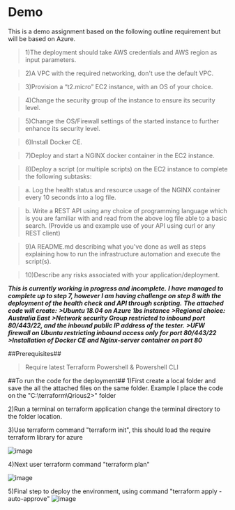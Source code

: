 # Demo
 This is a demo assignment based on the following outline requirement but will be based on Azure.  
 
> 1)The deployment should take AWS credentials and AWS region as input parameters.
 
> 2)A VPC with the required networking, don't use the default VPC.
 
> 3)Provision a “t2.micro” EC2 instance, with an OS of your choice. 
 
> 4)Change the security group of the instance to ensure its security level. 
 
> 5)Change the OS/Firewall settings of the started instance to further enhance its security level. 
 
> 6)Install Docker CE. 
 
> 7)Deploy and start a NGINX docker container in the EC2 instance. 
 
> 8)Deploy a script (or multiple scripts) on the EC2 instance to complete the following subtasks: 
 
>   a. Log the health status and resource usage of the NGINX container every 10 seconds into a log file. 
 
>   b. Write a REST API using any choice of programming language which is you are familiar with and read from the above log file able to a basic search. 
    (Provide us and example use of your API using curl or any REST client) 
 
> 9)A README.md describing what you've done as well as steps explaining how to run the infrastructure automation and execute the script(s). 
 
> 10)Describe any risks associated with your application/deployment.





***This is currently working _in progress and incomplete_.***
***I have managed to complete up to step 7, however I am having challenge on step 8 with the deployment of the health check and API through scripting.***
***The attached code will create:***
***>Ubuntu 18.04 on Azure 1bs instance***
***>Regional choice: Australia East***
***>Network security Group restricted to inbound port 80/443/22, and the inbound public IP address of the tester.***
***>UFW firewall on Ubuntu restricting inbound access only for port 80/443/22***
***>Installation of Docker CE and Nginx-server container on port 80***




##Prerequisites##
>Require latest Terraform
>Powershell & Powershell CLI 



##To run the code for the deployment## 
1)First create a local folder and save the all the attached files on the same folder.
Example I place the code on the "C:\terraform\Qrious2>" folder

2)Run a terminal on terraform application change the terminal directory to the folder location. 

3)Use terraform command "terraform init", this should load the require terraform library for azure 

![image](https://user-images.githubusercontent.com/84843818/137726080-c08b6860-3bce-4642-a2cf-22e51165b0e3.png)

4)Next user terraform command "terraform plan"

![image](https://user-images.githubusercontent.com/84843818/137726398-1dc987ef-ad5b-4830-ab46-de3c9454a19e.png)

5)Final step to deploy the environment, using command "terraform apply -auto-approve"
![image](https://user-images.githubusercontent.com/84843818/137726655-72d60920-fe51-4c6d-86b4-2b5c70a34234.png)













